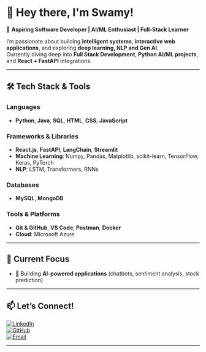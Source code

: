 # 👋 Hey there, I'm Swamy!

🚀 **Aspiring Software Developer | AI/ML Enthusiast | Full-Stack Learner**

I’m passionate about building **intelligent systems**, **interactive web applications**, and exploring **deep learning, NLP and Gen AI**.  
Currently diving deep into **Full Stack Development**, **Python AI/ML projects**, and **React + FastAPI** integrations.

---

## 🛠️ Tech Stack & Tools
### Languages
- **Python**, **Java**, **SQL**, **HTML**, **CSS**, **JavaScript**
  
### Frameworks & Libraries
- **React.js**, **FastAPI**, **LangChain**, **Streamlit**
- **Machine Learning**: Numpy, Pandas, Matplotlib, scikit-learn, TensorFlow, Keras, PyTorch
- **NLP**: LSTM, Transformers, RNNs

### Databases
- **MySQL**, **MongoDB**

### Tools & Platforms
- **Git & GitHub**, **VS Code**, **Postman**, **Docker**
- **Cloud**: Microsoft Azure

---

## 📌 Current Focus
- 🔹 Building **AI-powered applications** (chatbots, sentiment analysis, stock prediction)

---

## 📫 Let’s Connect!
[![LinkedIn](https://img.shields.io/badge/LinkedIn-blue?logo=linkedin&logoColor=white)](https://www.linkedin.com/in/swamy-pothabattula/)  
[![GitHub](https://img.shields.io/badge/GitHub-black?logo=github&logoColor=white)](https://github.com/Swamy718)  
[![Email](https://img.shields.io/badge/Email-red?logo=gmail&logoColor=white)](mailto:swamy18718@gmail.com)

---


